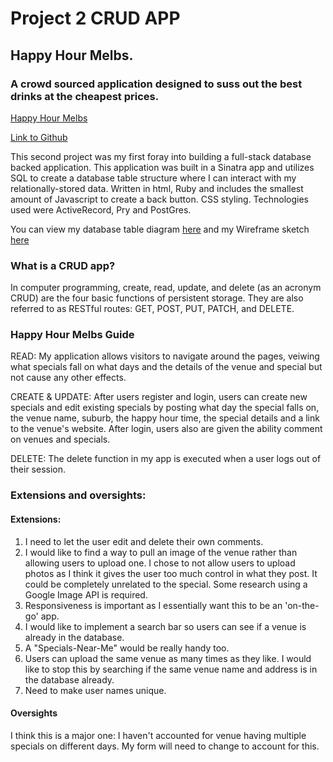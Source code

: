 # Project 2 CRUD APP

## Happy Hour Melbs.

### A crowd sourced application designed to suss out the best drinks at the cheapest prices.

[Happy Hour Melbs](https://salty-retreat-68815.herokuapp.com/happyhour) 

[Link to Github](https://github.com/razbag18/happyhour)

This second project was my first foray into building a full-stack database backed application. This application was built in a Sinatra app and utilizes SQL to create a database table structure where I can interact with my relationally-stored data. 
Written in html, Ruby and includes the smallest amount of Javascript to create a back button. CSS styling.
Technologies used were ActiveRecord, Pry and PostGres. 

You can view my database table diagram [here](https://github.com/razbag18/happyhour/blob/master/public/flowchart/Screen%20Shot%202018-07-27%20at%209.49.59%20am.png)
and my Wireframe sketch [here](https://github.com/razbag18/happyhour/blob/master/public/flowchart/Wireframe.jpg)

### What is a CRUD app? 
In computer programming, create, read, update, and delete (as an acronym CRUD) are the four basic functions of persistent storage. They are also referred to as RESTful routes: GET, POST, PUT, PATCH, and DELETE.

### Happy Hour Melbs Guide
READ: My application allows visitors to navigate around the pages, veiwing what specials fall on what days and the details of the venue and special but not cause any other effects. 

CREATE & UPDATE: After users register and login, users can create new specials and edit existing specials by posting what day the special falls on, the venue name, suburb, the happy hour time, the special details and a link to the venue's website. After login, users also are given the ability comment on venues and specials. 

DELETE: The delete function in my app is executed when a user logs out of their session. 

### Extensions and oversights:
 #### Extensions:
 1. I need to let the user edit and delete their own comments.
 2. I would like to find a way to pull an image of the venue rather than allowing users to upload one. I chose to not allow users to upload photos as I think it gives the user too much control in what they post. It could be completely unrelated to the special. Some research using a Google Image API is required.
 3. Responsiveness is important as I essentially want this to be an 'on-the-go' app.
 4. I would like to implement a search bar so users can see if a venue is already in the database.
 5. A "Specials-Near-Me" would be really handy too.
 6. Users can upload the same venue as many times as they like. I would like to stop this by searching if the same venue name and address is in the database already.
 7. Need to make user names unique. 

#### Oversights
  I think this is a major one: I haven't accounted for venue having multiple specials on different days. My form will need to change to account for this.

